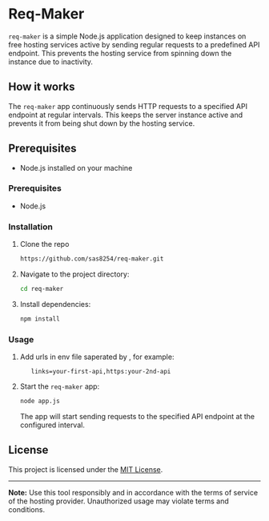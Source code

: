 # Req-Maker

`req-maker` is a simple Node.js application designed to keep instances on free hosting services active by sending regular requests to a predefined API endpoint. This prevents the hosting service from spinning down the instance due to inactivity.

## How it works

The `req-maker` app continuously sends HTTP requests to a specified API endpoint at regular intervals. This keeps the server instance active and prevents it from being shut down by the hosting service.

## Prerequisites

- Node.js installed on your machine

### Prerequisites

- Node.js

### Installation

1. Clone the repo

   ```bash
   https://github.com/sas8254/req-maker.git
   ```

2. Navigate to the project directory:

   ```bash
   cd req-maker
   ```

3. Install dependencies:

   ```bash
   npm install
   ```

### Usage

1. Add urls in env file saperated by , for example:

   ```env
      links=your-first-api,https:your-2nd-api

2. Start the `req-maker` app:

   ```bash
   node app.js
   ```

   The app will start sending requests to the specified API endpoint at the configured interval.

## License

This project is licensed under the [MIT License](LICENSE).

---

**Note:** Use this tool responsibly and in accordance with the terms of service of the hosting provider. Unauthorized usage may violate terms and conditions.
